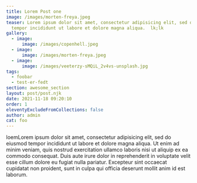 ```yaml
---
title: Lorem Post one
image: /images/morten-freya.jpeg
teaser: Lorem ipsum dolor sit amet, consectetur adipisicing elit, sed do eiusmod
  tempor incididunt ut labore et dolore magna aliqua.  lk;lk
gallery:
  - image:
      image: /images/copenhell.jpeg
  - image:
      image: /images/morten-freya.jpeg
  - image:
      image: /images/veeterzy-sMQiL_2v4vs-unsplash.jpg
tags:
  - foobar
  - test-er-fedt
section: awesome_section
layout: post/post.njk
date: 2021-11-18 09:20:10
order: 1
eleventyExcludeFromCollections: false
author: admin
cat: foo
---
```

loemLorem ipsum dolor sit amet, consectetur adipisicing elit, sed do eiusmod tempor incididunt ut labore et dolore magna aliqua. Ut enim ad minim veniam, quis nostrud exercitation ullamco laboris nisi ut aliquip ex ea commodo consequat. Duis aute irure dolor in reprehenderit in voluptate velit esse cillum dolore eu fugiat nulla pariatur. Excepteur sint occaecat cupidatat non proident, sunt in culpa qui officia deserunt mollit anim id est laborum.
